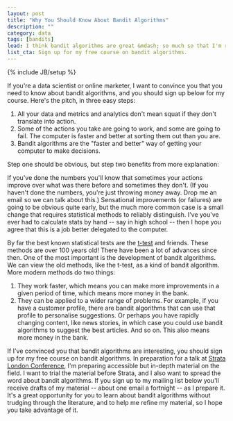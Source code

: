```yaml
---
layout: post
title: "Why You Should Know About Bandit Algorithms"
description: ""
category: data
tags: [bandits]
lead: I think bandit algorithms are great &mdash; so much so that I'm running a free course on them. This post trys to give a quick overview of why I feel such enthusiasm for them, and tells you how you can sign up to my free course.
list_cta: Sign up for my free course on bandit algorithms.
---
```

{% include JB/setup %}

If you're a data scientist or online marketer, I want to convince you that you need to know about bandit algorithms, and you should sign up below for my course. Here's the pitch, in three easy steps:

1. All your data and metrics and analytics don't mean squat if they don't translate into action.
2. Some of the actions you take are going to work, and some are going to fail. The computer is faster and better at sorting them out than you are.
3. Bandit algorithms are the "faster and better" way of getting your computer to make decisions.

Step one should be obvious, but step two benefits from more explanation:

If you've done the numbers you'll know that sometimes your actions improve over what was there before and sometimes they don't. (If you haven't done the numbers, you're just throwing money away. Drop me an email so we can talk about this.) Sensational improvements (or failures) are going to be obvious quite early, but the much more common case is a small change that requires statistical methods to reliably distinguish. I've you've ever had to calculate stats by hand -- say in high school -- then I hope you agree that this is a job better delegated to the computer.

By far the best known statistical tests are the [t-test](https://en.wikipedia.org/wiki/Student%27s_t-test) and friends. These methods are over 100 years old! There have been a lot of advances since then. One of the most important is the development of bandit algorithms. We can view the old methods, like the t-test, as a kind of bandit algorithm. More modern methods do two things:

1. They work faster, which means you can make more improvements in a given period of time, which means more money in the bank.
2. They can be applied to a wider range of problems. For example, if you have a customer profile, there are bandit algorithms that can use that profile to personalise suggestions. Or perhaps you have rapidly changing content, like news stories, in which case you could use bandit algorithms to suggest the best articles. And so on. This also means more money in the bank.

If I've convinced you that bandit algorithms are interesting, you should sign up for my free course on bandit algorithms. In preparation for a talk at [Strata London Conference](http://strataconf.com/strataeu2013/public/schedule/detail/31019), I'm preparing accessible but in-depth material on the field. I want to trial the material before Strata, and I also want to spread the word about bandit algorithms. If you sign up to my mailing list below you'll receive drafts of my material -- about one email a fortnight -- as I prepare it. It's a great opportunity for you to learn about bandit algorithms without trudging through the literature, and to help me refine my material, so I hope you take advantage of it.
